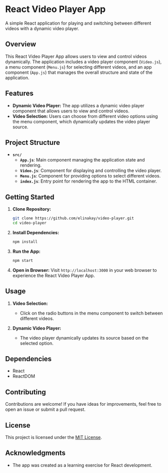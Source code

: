 # React Video Player App

A simple React application for playing and switching between different videos with a dynamic video player.

## Overview

This React Video Player App allows users to view and control videos dynamically. The application includes a video player component (`Video.js`), a menu component (`Menu.js`) for selecting different videos, and an app component (`App.js`) that manages the overall structure and state of the application.

## Features

- **Dynamic Video Player:** The app utilizes a dynamic video player component that allows users to view and control videos.
- **Video Selection:** Users can choose from different video options using the menu component, which dynamically updates the video player source.

## Project Structure

- **`src/`**
  - **`App.js`**: Main component managing the application state and rendering.
  - **`Video.js`**: Component for displaying and controlling the video player.
  - **`Menu.js`**: Component for providing options to select different videos.
  - **`index.js`**: Entry point for rendering the app to the HTML container.

## Getting Started

1. **Clone Repository:**
   ```bash
   git clone https://github.com/elinakay/video-player.git
   cd video-player
   ```

2. **Install Dependencies:**
   ```bash
   npm install
   ```

3. **Run the App:**
   ```bash
   npm start
   ```

4. **Open in Browser:**
   Visit `http://localhost:3000` in your web browser to experience the React Video Player App.

## Usage

1. **Video Selection:**
   - Click on the radio buttons in the menu component to switch between different videos.

2. **Dynamic Video Player:**
   - The video player dynamically updates its source based on the selected option.

## Dependencies

- React
- ReactDOM

## Contributing

Contributions are welcome! If you have ideas for improvements, feel free to open an issue or submit a pull request.

## License

This project is licensed under the [MIT License](LICENSE).

## Acknowledgments

- The app was created as a learning exercise for React development.
